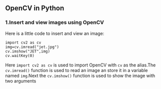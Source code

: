 ## OpenCV in Python

### 1.Insert and view images using OpenCV

Here is a little code to insert and view an image:
```
import cv2 as cv
img=cv.imread("jet.jpg")
cv.imshow("JET",img)
cv.waitKey(0)
```
Here ```import cv2 as cv``` is used to import OpenCV with ```cv``` as the alias.The ```cv.imread()``` function is used to read an image an store it in a variable named ```img```.Next the ```cv.imshow()``` function is used to show the image with two arguments
